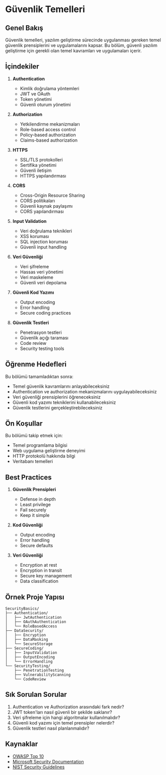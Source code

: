 # Güvenlik Temelleri

## Genel Bakış
Güvenlik temelleri, yazılım geliştirme sürecinde uygulanması gereken temel güvenlik prensiplerini ve uygulamalarını kapsar. Bu bölüm, güvenli yazılım geliştirme için gerekli olan temel kavramları ve uygulamaları içerir.

## İçindekiler
1. **Authentication**
   - Kimlik doğrulama yöntemleri
   - JWT ve OAuth
   - Token yönetimi
   - Güvenli oturum yönetimi

2. **Authorization**
   - Yetkilendirme mekanizmaları
   - Role-based access control
   - Policy-based authorization
   - Claims-based authorization

3. **HTTPS**
   - SSL/TLS protokolleri
   - Sertifika yönetimi
   - Güvenli iletişim
   - HTTPS yapılandırması

4. **CORS**
   - Cross-Origin Resource Sharing
   - CORS politikaları
   - Güvenli kaynak paylaşımı
   - CORS yapılandırması

5. **Input Validation**
   - Veri doğrulama teknikleri
   - XSS koruması
   - SQL injection koruması
   - Güvenli input handling

6. **Veri Güvenliği**
   - Veri şifreleme
   - Hassas veri yönetimi
   - Veri maskeleme
   - Güvenli veri depolama

7. **Güvenli Kod Yazımı**
   - Output encoding
   - Error handling
   - Secure coding practices

8. **Güvenlik Testleri**
   - Penetrasyon testleri
   - Güvenlik açığı taraması
   - Code review
   - Security testing tools

## Öğrenme Hedefleri
Bu bölümü tamamladıktan sonra:
- Temel güvenlik kavramlarını anlayabileceksiniz
- Authentication ve authorization mekanizmalarını uygulayabileceksiniz
- Veri güvenliği prensiplerini öğreneceksiniz
- Güvenli kod yazımı tekniklerini kullanabileceksiniz
- Güvenlik testlerini gerçekleştirebileceksiniz

## Ön Koşullar
Bu bölümü takip etmek için:
- Temel programlama bilgisi
- Web uygulama geliştirme deneyimi
- HTTP protokolü hakkında bilgi
- Veritabanı temelleri

## Best Practices
1. **Güvenlik Prensipleri**
   - Defense in depth
   - Least privilege
   - Fail securely
   - Keep it simple

2. **Kod Güvenliği**
   - Output encoding
   - Error handling
   - Secure defaults

3. **Veri Güvenliği**
   - Encryption at rest
   - Encryption in transit
   - Secure key management
   - Data classification

## Örnek Proje Yapısı
```
SecurityBasics/
├── Authentication/
│   ├── JwtAuthentication
│   ├── OAuthAuthentication
│   └── RoleBasedAccess
├── DataSecurity/
│   ├── Encryption
│   ├── DataMasking
│   └── SecureStorage
├── SecureCoding/
│   ├── InputValidation
│   ├── OutputEncoding
│   └── ErrorHandling
└── SecurityTesting/
    ├── PenetrationTesting
    ├── VulnerabilityScanning
    └── CodeReview
```

## Sık Sorulan Sorular
1. Authentication ve Authorization arasındaki fark nedir?
2. JWT token'ları nasıl güvenli bir şekilde saklanır?
3. Veri şifreleme için hangi algoritmalar kullanılmalıdır?
4. Güvenli kod yazımı için temel prensipler nelerdir?
5. Güvenlik testleri nasıl planlanmalıdır?

## Kaynaklar
- [OWASP Top 10](https://owasp.org/www-project-top-ten/)
- [Microsoft Security Documentation](https://docs.microsoft.com/tr-tr/security/)
- [NIST Security Guidelines](https://www.nist.gov/topics/cybersecurity) 